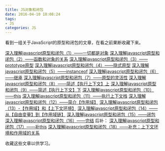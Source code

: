 ```yaml
---
title: JS对象和闭包
date: 2016-04-10 18:08:24
tags:
- JS
categories: JS
---
```

看到一组关于JavaScript的原型和闭包的文章，在看之前果断收藏下来。

[深入理解javascript原型和闭包（1）——一切都是对象](http://www.cnblogs.com/wangfupeng1988/p/3977987.html)
[深入理解javascript原型和闭包（2）——函数和对象的关系](http://www.cnblogs.com/wangfupeng1988/p/3978035.html)
[深入理解javascript原型和闭包（3）——prototype原型](http://www.cnblogs.com/wangfupeng1988/p/3978131.html)
[深入理解javascript原型和闭包（4）——隐式原型](http://www.cnblogs.com/wangfupeng1988/p/3979290.html)
[深入理解javascript原型和闭包（5）——instanceof](http://www.cnblogs.com/wangfupeng1988/p/3979533.html)
[深入理解javascript原型和闭包（6）——继承](http://www.cnblogs.com/wangfupeng1988/p/3979985.html)
[深入理解javascript原型和闭包（7）——原型的灵活性](http://www.cnblogs.com/wangfupeng1988/p/3980065.html)
[深入理解javascript原型和闭包（8）——简述【执行上下文】上](http://www.cnblogs.com/wangfupeng1988/p/3986420.html)
[深入理解javascript原型和闭包（9）——简述【执行上下文】下](http://www.cnblogs.com/wangfupeng1988/p/3987563.html)
[深入理解javascript原型和闭包（10）——this](http://www.cnblogs.com/wangfupeng1988/p/3988422.html)
[深入理解javascript原型和闭包（11）——执行上下文栈](http://www.cnblogs.com/wangfupeng1988/p/3989357.html)
[深入理解javascript原型和闭包（12）——简介【作用域】](http://www.cnblogs.com/wangfupeng1988/p/3991151.html)
[深入理解javascript原型和闭包（13）-【作用域】和【上下文环境】](http://www.cnblogs.com/wangfupeng1988/p/3991995.html)
[深入理解javascript原型和闭包（14）——从【自由变量】到【作用域链】](http://www.cnblogs.com/wangfupeng1988/p/3992795.html)
[深入理解javascript原型和闭包（15）——闭包](http://www.cnblogs.com/wangfupeng1988/p/3994065.html)
[深入理解javascript原型和闭包（16）——完结](http://www.cnblogs.com/wangfupeng1988/p/3994950.html)
后补：
[深入理解javascript原型和闭包（17）——补this](http://www.cnblogs.com/wangfupeng1988/p/3996037.html)
[深入理解javascript原型和闭包（18）——补充：上下文环境和作用域的关系](http://www.cnblogs.com/wangfupeng1988/p/4000798.html)


收藏这些文章以供学习。
